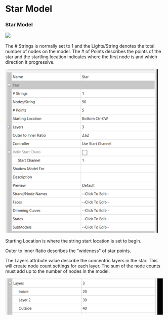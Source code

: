 # Star Model

### **Star Model**

![](../../../.gitbook/assets/base64c02c6a42b803fac0.png)

The # Strings is normally set to 1 and the Lights/String denotes the total number of nodes on the model. The # of Points describes the points of the star and the startling location indicates where the first node is and which direction it progressive.

![](<../../../.gitbook/assets/image (370).png>)

Starting Location is where the string start location is set to begin.

Outer to Inner Ratio describes the "wideness" of star points.

The Layers attribute value describe the concentric layers in the star. This will create node count settings for each layer. The sum of the node counts must add up to the number of nodes in the model.

![](<../../../.gitbook/assets/image (831).png>)
